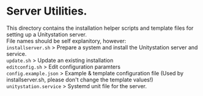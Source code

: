 # Server Utilities.
This directory contains the installation helper scripts and template files for setting up a Unitystation server.  
File names should be self explanitory, however:  
`installserver.sh` > Prepare a system and install the Unitystation server and service.  
`update.sh` > Update an existing installation  
`editconfig.sh` > Edit configuration paramters  
`config.example.json` > Example & template configuration file (Used by installserver.sh, please don't change the template values!)  
`unitystation.service` > Systemd unit file for the server.  
  
